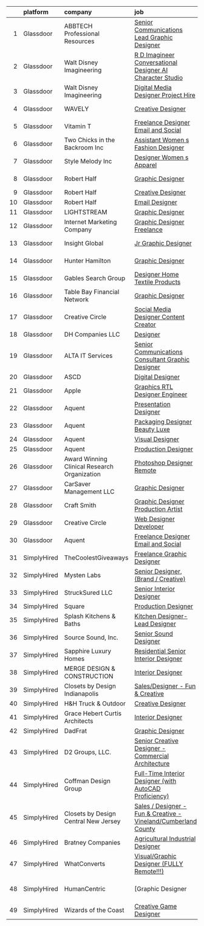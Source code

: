 

|    | platform    | company                                      | job                                                                                                                                                                                                                                                                                                                                                                                                                                                                                                                                                                                                                                                                                                                                                                                                                                                                                                                                                                                                                                                                                                                                                                                                                                                                                                                                                                | update_time   | location                  |
|---:|:------------|:---------------------------------------------|:-------------------------------------------------------------------------------------------------------------------------------------------------------------------------------------------------------------------------------------------------------------------------------------------------------------------------------------------------------------------------------------------------------------------------------------------------------------------------------------------------------------------------------------------------------------------------------------------------------------------------------------------------------------------------------------------------------------------------------------------------------------------------------------------------------------------------------------------------------------------------------------------------------------------------------------------------------------------------------------------------------------------------------------------------------------------------------------------------------------------------------------------------------------------------------------------------------------------------------------------------------------------------------------------------------------------------------------------------------------------|:--------------|:--------------------------|
|  1 | Glassdoor   | ABBTECH Professional Resources               | [Senior Communications Lead Graphic Designer](https://www.glassdoor.com/partner/jobListing.htm?pos=124&ao=1110586&s=58&guid=0000018382f08397b437d3890705003a&src=GD_JOB_AD&t=SR&vt=w&ea=1&cs=1_3c53c689&cb=1664349144417&jobListingId=1008165673921&cpc=F4EED0218A761C36&jrtk=3-0-1ge1f10tqgrjb801-1ge1f10ucgsq4800-d026fb29a5b1f00a--6NYlbfkN0BAFTdPNIYcqsB-lW0akqYAEIi2ufsmtPIKdjDTsfmBwoWl4wwCKYIwbS3QWQ39Irm-ymTXg80v_ZE-I6NRMzILOmePiOLKZGp8TcYNkbYc0rFVsJijv6xdMvW_TK7bs0DNA7nG4qtL8MzQPSOhdF0DEcwlugzgeuYojzUepNiujQMe6BFNr53Tsq01wTqtEIkMJxhwh6VjrY3VdqIaN1ryEIIw2C9DSQL3xU0WLWcD4AdfhoyXTCEN9-NYvX8iXHCcIDovFhCUrZe4AUelcwiB4uqp5KY9r82L6MHM6cGBV092gRIpSwZl8E4D7aA9y_KMuO9L__RaIALbiaUl5lNBZTDELd3kSYSySCtLU7XZAhy6eaFUGnV1IUDDrbHKXlS8m9FSk_IKGfEXe21GT8NPXPsWfX7os9zf2Fu17hxoXPXS-5D2zmUey9mw7tsbvRLujQWXj-Q8OrnFNmg6ODfnUnU66EG_3cWhWCaa8Q2yTz16LsXdL11O1BnNghjgwn_6py7UGMPb4BH3PgoXvHFIwnZ73a7AvjY%3D)                                                                                                                                                                                                                                                                                                                                                                                                                                               | 24h           | Remote                    |
|  2 | Glassdoor   | Walt Disney Imagineering                     | [R D Imagineer  Conversational Designer   AI Character Studio](https://www.glassdoor.com/partner/jobListing.htm?pos=113&ao=1110586&s=58&guid=0000018382f08397b437d3890705003a&src=GD_JOB_AD&t=SR&vt=w&cs=1_85199741&cb=1664349144416&jobListingId=1008163953487&cpc=3DB599BF2F4828F0&jrtk=3-0-1ge1f10tqgrjb801-1ge1f10ucgsq4800-5b8160913c44337b--6NYlbfkN0DAFTyt7pbDCC2JPO79CSdi1dIb81yjczP5qsKcZIxgiYm3-7g-689UDqHItQTwke-yNZqiPbnHZ7mcY7Tp55ZsuNu3s7XzyrHsE3PUvLU-yzvmGfamBujA35o3Bh6tPW0Php2p4lvvFTDjJ6NYetozu-aJYa4M8A-xLxH1WTo8C7mTzkFJWvo4ddc2dN3xl7P6u6w90UeB0my2KwDdOb0eOPOrp7KMOazxYgFMt88J5RYAX_AlBaNAiRiUVZLwpjclFuXm4OzLeBMWjHYIlUCsYOfko7kuAjNzhHfC4UAj-XhPEtFlnGR-t0HXeeuJDkLucIol2ViMYAn6OBRF1DhSUzGddEDBcveBBcp0_-TQmbDENJyN70wlgG-9qUT7WoIQnCwHhBG4mIZtubAA9tvKwDVxYEvYN2YkOOU6oq3ZDDHva6P26H5HUMUkp288phw%3D)                                                                                                                                                                                                                                                                                                                                                                                                                                                                                                                                   | 1d            | Glendale, CA              |
|  3 | Glassdoor   | Walt Disney Imagineering                     | [Digital Media Designer  Project Hire ](https://www.glassdoor.com/partner/jobListing.htm?pos=108&ao=1110586&s=58&guid=0000018382f08397b437d3890705003a&src=GD_JOB_AD&t=SR&vt=w&cs=1_9bfef110&cb=1664349144415&jobListingId=1008166578930&cpc=7F6F94E2229B3AB5&jrtk=3-0-1ge1f10tqgrjb801-1ge1f10ucgsq4800-25d78180e5fb48cd--6NYlbfkN0DAFTyt7pbDCC2JPO79CSdi1dIb81yjczP5qsKcZIxgiYm3-7g-689UDqHItQTwke_abx65ZnQV8NFndmNQWQfJtPnuOqwFxANSRgZ1qREKPwfcDc1c7zchwau4Sh-xVRcWcLbfvz1wjOMjiX8ITCGj3pIUxe-LAYSJRYgK6uIVfF6XVqhXlMKKjmtcs87fqqFckATv2yaW03eZHxcSDvFgBv41VtXYnF_5sl8VwUyyeaGYnblZBVGwjTvZwVcxTqe3iAlRTJE0HkymVykfkPCJKjwzfHiTuKwgmaDg80QxEXcCp6MBzZuJPK54a2OffmTfpBbZyybAkfyLFPpfUbW53D5FukVSgF-lw-cXW49A6OWjYFoWNVn65g__B0S9dT5XZbOCmVVA1g6JDqmYLTWEKEw7_7QKAwyb8I4V0znXESf1dRfcj1l8brGgyLZkH9E%3D)                                                                                                                                                                                                                                                                                                                                                                                                                                                                                                                                                          | 24h           | Glendale, CA              |
|  4 | Glassdoor   | WAVELY                                       | [Creative Designer](https://www.glassdoor.com/partner/jobListing.htm?pos=112&ao=1110586&s=58&guid=0000018382f08397b437d3890705003a&src=GD_JOB_AD&t=SR&vt=w&ea=1&cs=1_65436b06&cb=1664349144416&jobListingId=1008142625068&cpc=45DC3EB807283E85&jrtk=3-0-1ge1f10tqgrjb801-1ge1f10ucgsq4800-737676f5c0154e20--6NYlbfkN0CFsUkZ6y3FSz-mlD6L7ejB8QaNpXOZA9zECJrBSE1jTBuhyi8Ho6Z4rULrzApPUifffnvidq19erh0reHKuG2LGc-PaRBg9_M0nqUEoXY92QLSLCyvHryPIiTvUUp5E52ygbl_J0t6Wlvg8176ui6xWQB72LXkP3TfZk74oz6EzRA-RHxjNBNckmwEB7dQDsXykvbqWCpiguLPp1x1ivcwK4brbdAPqH8_OwCjozkbrmepN0bc6X0OzpAMMBC4wpzXz15iPwyIuEIz9wc-Zwp1iVfWGvdoYtg5wXghpTUwbkKReH5bEAOLwk2O9XskUZKOp4lkzQWjSstxvYI_guIypoN3_JpEvIHSAWbtZiKjygJkZRJ7g7y9FwuNUm-E43ANtX18cBCkVNc4DFTNPaz46xjx9gkzh3nxq7f70zWSr48h2WlZC22_CkxcKbB1D7diroFQqsyTBbFSjeF4TAmrzJfMuaVBCDdiF-cdZ1YLMsafSwRHrNRS32m1OXLYkfdcdyEO5_S9hA%3D%3D)                                                                                                                                                                                                                                                                                                                                                                                                                                                                                           | 12d           | Palo Alto, CA             |
|  5 | Glassdoor   | Vitamin T                                    | [Freelance Designer Email and Social](https://www.glassdoor.com/partner/jobListing.htm?pos=125&ao=1110586&s=58&guid=0000018382f08397b437d3890705003a&src=GD_JOB_AD&t=SR&vt=w&cs=1_afe9cf0f&cb=1664349144417&jobListingId=1008166114811&cpc=F41FEAB56D215062&jrtk=3-0-1ge1f10tqgrjb801-1ge1f10ucgsq4800-45d5a5e66ec3bf8a--6NYlbfkN0DMrcEu7yrtATojKJA7cEzGQ3FdRGWLh0CZQInL4ECGI6k5tN82kdM0OKoro5eXmjqIRMTyckwNC6KaSAfvnWiBm0tzSX2AM1EYXWQna-e7U_AfS2CucN44KBkwi9IyLTCDBdzZJGt8tlLAjumRJf_33pfjLMC5A3O8eRYzIR3ph27yVMYfR7PEAOs607YRRw7Q3SZhtQnynp-s9Ba0PfhWPZZEZNjhTsaaKrub_ketLt0ANBKys1aChxZ6jObTKiQ5f-PGu6UCoT4Fp9ZBXC0rT7fuXMMDpezqh146a-FMAhrRa0VVf0bVOnhYqxduJnFMxaZB7fIZjS602EsPvuAPfUBboeg7Gcdx8a_xlgiT59cR8fwxc-3_PSWX8rp4Unf_lGgopNzBPOBYogv81rDFbG_oh6D8jPxMywEKTa4msfaB1lSQ4TeqOe7-5BOFFH3L2YoKqdOCOTKJvCD6neqvgo-fSWooAGkwtBX2mPIOAg%3D%3D)                                                                                                                                                                                                                                                                                                                                                                                                                                                                                                              | 24h           | Remote                    |
|  6 | Glassdoor   | Two Chicks in the Backroom Inc               | [Assistant Women s Fashion Designer](https://www.glassdoor.com/partner/jobListing.htm?pos=109&ao=1110586&s=58&guid=0000018382f08397b437d3890705003a&src=GD_JOB_AD&t=SR&vt=w&ea=1&cs=1_95c71f60&cb=1664349144415&jobListingId=1008162581563&cpc=1FDE87803EF93CD3&jrtk=3-0-1ge1f10tqgrjb801-1ge1f10ucgsq4800-d37fa7fa85849d0c--6NYlbfkN0AgMKyCEHxHUWFB5rFlD4h5hEt16x9ygeea2Gfr3mbleiPUP7dhPnZ5jdupTPK3sjZ5nbi9Ps0DGxUCJNMuYWl87jib9LMVJtnA40QDskAhhUOrLjYZTQKBgPNTdhi7eZrgEIU4eWn5RUAaJ9AvftY-7qG1UlqP4q2Z0Hn_DY94rWB9GYUzmtEuqIAv0OAZncNTHgqT5kfkm2nKAG3eN3NvRR7gQvdg6GPs_KtGDlq66uB1Ei3ZYQZIUbUxcjwds8AJW7lsccoibhkPsI7ianJ9PbHwWG0jqCZWpHqIEPh_wyGM-2oFD80jjyvRpSu8NsiHAHcHXc5pL53THhBMW2e21zHnvNFx4FF0T3j5kO2A3d5qw3gbcl6NSs5sPIFHFqumjOchYFHoIz6U2a8Rel4ckQq2gIzrbrWutm5mG2s-EJnDCHqpMHJaupHWcZ4um0BJgGwuMqYzZCV0W_5_fJOWP5En8PLjGnCsMbO8JWPY3pNHrMiWnj1FMEogzfn2iExjHwM38Xjh-w%3D%3D)                                                                                                                                                                                                                                                                                                                                                                                                                                                                          | 1d            | New York, NY              |
|  7 | Glassdoor   | Style Melody Inc                             | [Designer  Women s Apparel ](https://www.glassdoor.com/partner/jobListing.htm?pos=104&ao=1110586&s=58&guid=0000018382f08397b437d3890705003a&src=GD_JOB_AD&t=SR&vt=w&ea=1&cs=1_ef4b06c4&cb=1664349144414&jobListingId=1008165513493&cpc=65CC663E25211861&jrtk=3-0-1ge1f10tqgrjb801-1ge1f10ucgsq4800-5ed8df55c0ad0722--6NYlbfkN0DAFse7BcGUuVAN8m3NgtNYNI_Bbe_-zZ5ig5FCSdS5jezHsdTBTYorVcpHO9TvOuXtoy_epW75HrNizFZD166T4VbNVy4gus8Vs4QFpSOz2jbkvk59J8_y8dmlXI3FUe9SAagalPInSwp-F8DhaTlQqNwbvvs5d5sympNDNUBJyJZT59bEKKkDVCpmGtrkg-d3BA8iF_nA6zV0AGZaY9qJ2rX1KWresW3yZf4TOl1NiuT8jYT2-m0ITiTHIPW_sFPqehw9cYRRjdaXjkVRWJzVhTgGp1khpdfDgLEyR0gAESKgU2Br7Zzo7wJzoxlwGoK8KiqK9QFlrWTXsAzmAuZRQxwKQ9Umhw4EdEFYxhG7dezUxpRErP-qD-gGLtepOTRVebEDpDIfTi3FePo6NJhKUvYW4yHLNOhaqbT82tKTPhdUEQBp3cMI7ooFkdnurN5penHwLjT0qV46109hqD4oWjox_PAvA0KBITjTFq_OMztmCWvGCKmkakiCV-MZlcVhH1-VwWwVIw%3D%3D)                                                                                                                                                                                                                                                                                                                                                                                                                                                                                  | 24h           | Los Angeles, CA           |
|  8 | Glassdoor   | Robert Half                                  | [Graphic Designer](https://www.glassdoor.com/partner/jobListing.htm?pos=120&ao=1110586&s=58&guid=0000018382f08397b437d3890705003a&src=GD_JOB_AD&t=SR&vt=w&ea=1&cs=1_1e33f18e&cb=1664349144417&jobListingId=1008154083659&cpc=1FDE87803EF93CD3&jrtk=3-0-1ge1f10tqgrjb801-1ge1f10ucgsq4800-d50b30ce31e32465--6NYlbfkN0CpzDdaQkua3np5pkmj49lKioZwmwxQ-yx5plwbYmV_M2uOMmRMN_6m5QjqE_EViwvzBLqCj2znLKemoV14Tm7yzpNTuMrjdakMIVRoSUDf0GBUzM7MFOiSBHTDAdkTowbbWLiEwX6IWjljH79El4Gh0faEucjzQ8XHgJAab0_v5Ll9PZwMM44t9Zv7uazOhL4eWzBr7Y2nJgoF2Vrg3ZrSy3XX7MzHL_secPq2NARSkY1tw1dCye2qLqraM0a4V1Ttceb01D2RdDlN25C9cZ6TuhK9SoHtI1E9gtZ-EkmZeD3mjEumW_ujzOVqF50bnR9kYYTWjXLbupzzRTMrFW25eX2a8Sq1QTxaWWhOMPUzPfpmFmRPYlqGtc7vFjJRUYz25-1DHksC2cK6XK7gkJ5tnXOttZNxqZqxFQFLke80c3il_F0k2IL1gcuqx_XEjMr-51I8Ihoh81L8r7lOW6aAdjgi64GzFZVfzx0PrxURTEHWV-kQjDPL6cetkEfKqaTqRAMi05GU9pe_zBBynW_fITF_ZZT3NanYjQsXUbCGuGEl113HuvYhnQCxAQ6J9iw%3D)                                                                                                                                                                                                                                                                                                                                                                                                                                          | 6d            | Stamford, CT              |
|  9 | Glassdoor   | Robert Half                                  | [Creative Designer](https://www.glassdoor.com/partner/jobListing.htm?pos=118&ao=1110586&s=58&guid=0000018382f08397b437d3890705003a&src=GD_JOB_AD&t=SR&vt=w&ea=1&cs=1_0fe869f3&cb=1664349144417&jobListingId=1008145465086&cpc=FB7E4A1762AE5BEC&jrtk=3-0-1ge1f10tqgrjb801-1ge1f10ucgsq4800-dd9eb1a10e487358--6NYlbfkN0CpzDdaQkua3np5pkmj49lKioZwmwxQ-yx5plwbYmV_My3ZZxK2JCK7y7YJJGYa-f5aOOQ1xL93J6HykvCjSRdpge20ISzulRd3OVaupE7j4p2G_Ol_Wtu8UwbdzWWCPJ1cvV2jPKjUmtA-PoEijgl_sIEe14uQBhH9KdIn0EfHgDB7OWE3RJORuQ5mnKkua5M1b5Vt_k5srRhmIrY6wty9C5zxzCx6owhsow8T_qSBuACtV9mAdFk8qm4pGVv1h7wnRjia1-PFw7deLYYytdlwxLQkZmKHJe-QEX8N_l_GA8ykefUb59IegoxezyyGVMpFxg3kJKXSCUVUojeDvR_r-qmeZqI5R0RrhC_F88zIT8iAezOPkJRvVnMlp02rjzoyScAcWrBh-K4EEThCeUE0CNC3zHTN_WY0j88XY06uU9CKVm53jy0bCognofWLAXs9iakhHJDFToZIl6purLpWeEF2CXtu4J1VlgOJ8IicDwZX7Hqc2-HoiN0JOGWT3G9tuWOw8Du3TR2N_ZI_fX1ccrLHhGh5UN8Uu63Dz_9i-Y7QVIS-30PstIb65QieqwA%3D)                                                                                                                                                                                                                                                                                                                                                                                                                                         | 11d           | Duluth, GA                |
| 10 | Glassdoor   | Robert Half                                  | [Email Designer](https://www.glassdoor.com/partner/jobListing.htm?pos=128&ao=1110586&s=58&guid=0000018382f08397b437d3890705003a&src=GD_JOB_AD&t=SR&vt=w&ea=1&cs=1_c698d1fb&cb=1664349144417&jobListingId=1008166241706&cpc=F41FEAB56D215062&jrtk=3-0-1ge1f10tqgrjb801-1ge1f10ucgsq4800-9fc3d00523d11704--6NYlbfkN0CpzDdaQkua3np5pkmj49lKioZwmwxQ-yx5plwbYmV_M6xSIJIkD0PnD0ntiqnEwO0fK_9ktMDmwa7KnR8J5Ps1eV2qTOe9j3aeO8pz6n_GUg2FyrzZTgkwGjKba9Cq48xxRP8yp3IjftXjQ1ljBRxqFly-qw4TTdFM0QvKtxBrBX_blfWomlf4_F-rdxU2YCjtI2L5XQaWW0W7wGL1yltY5RntTJLjJyLWSZNuUU78iKryJCfP-f2FH8inQAoeEhqTE99zsFs1j95OAxAAxQ0GC0LKohCAy80T0f1wFiC7tfNtAtHg99LhfX9jcGISsqTIxhX3PYxNYgNsc5ICYfrUFJpJrU0eUq84DQ8Ky0sIzHuc9k9cLaVE2oAQO1f8IdGHFgzH4HrG-4ZsihKKLBwdx_2BTNg4DUaWzNcvZ6Es0ncPzHLEFeG2KWIxb3OC89Qc7rGCqps-ZXFLD-LstrjeWApsrL0SrM_dc3VMtlVEIKByQ6HqaS2WzyRw1n2q1zDE2k7KvHztxQsuhthWhVx5DyfqBowUGuTZlQaekFuWgZHIWy41yrzW)                                                                                                                                                                                                                                                                                                                                                                                                                                                          | 24h           | Irving, TX                |
| 11 | Glassdoor   | LIGHTSTREAM                                  | [Graphic Designer](https://www.glassdoor.com/partner/jobListing.htm?pos=122&ao=1110586&s=58&guid=0000018382f08397b437d3890705003a&src=GD_JOB_AD&t=SR&vt=w&ea=1&cs=1_e5820af2&cb=1664349144417&jobListingId=1008148712327&cpc=334ABAF5D42DC775&jrtk=3-0-1ge1f10tqgrjb801-1ge1f10ucgsq4800-6edb8273d2d1874c--6NYlbfkN0C_-2SRK1RVDhpf-slM4KCmyuX9KaErJfzz60Weic6r3LXwiquozlTWXMcZPQ-epAOvTbqwTiF8hHMnJ4ZfIx0vVod4tb6gRVs-VhjCvgU8_R6evQss2j5JqtyD_GilDQoPfuwZ1XmiHcJTxCrvmFubVLY9noLXZ60lV-sUoFbaMHiqOcmTUUbPi3wUcr69kMeEWwCwSLvVRUBzesas6FX_FJdnUt3euhB_NDHQikL6Jsx5t3ygyRzJHipLgECVj0845m74TuYj9uhHU_BQ6G4ViAZb5KNoRWlkSB4DaLNybA_iADUPTWRWWDAMF0yGR4JuMuyIXrwrK6NaPToH9Je_A8nxq3geG85G4s5mJQ1rxbLHlknoeDnAoloTTj04OrpKCm154rLUnsS54dsp75TVZMzzvQdxn0krgrvBnRa1c1Um1cNLCSNCZ7--OYzSi0IgY-WORPWU03kC0EaU1ebkwCQH1IVAO9cRbI4MTkpQ1lqYs364Li1K)                                                                                                                                                                                                                                                                                                                                                                                                                                                                                                                        | 8d            | Remote                    |
| 12 | Glassdoor   | Internet Marketing Company                   | [Graphic Designer  Freelance ](https://www.glassdoor.com/partner/jobListing.htm?pos=101&ao=1110586&s=58&guid=0000018382f08397b437d3890705003a&src=GD_JOB_AD&t=SR&vt=w&ea=1&cs=1_db1a2f5a&cb=1664349144413&jobListingId=1008162849349&cpc=8795CF9063CD573D&jrtk=3-0-1ge1f10tqgrjb801-1ge1f10ucgsq4800-5763591bcbfac8b2--6NYlbfkN0BEggIPgECXEIDbao4baGYYSiZx27ICahiuxTdIUCTSXbr3urEsxSQi-x_zbBUWymnBW8nuCrIjxo6pRpR93yuciuuESCUUyNYKO40tg9kDk1gTF98Vp5sznYx981ns46ycbyKPYVEVswMQ2m0FFr-7D6RMr_F5mbhXF5_iSQtOVdpHKCTYPfg5ug-lDXSuJnRyzkhjJNw2K7R6p_wKiZcF8wEAEHjqJtGQbhCHyvaTveRU2BS5b1fsS-T8HXpCXzZToduVQ3o9_h0kB2Fk02jRiSShokshlg7XkSHGfWMQm_g9fQyYBWKxCUhZ7VCMRZlq859MTVGUj-BUyUqWyoX-e-n7gwJsA4kC7Lb7vIBkGWN86wTZleGWDr8R7jpTpVT8VccOEU_fO_z41_XmjRY_tKOgj3AcqE8cNioDa_QnCuzvN505vGFZEkzk2Z8RNfnClNVlNxUJOyilho5wLDWhDseb8zGCVjgTZ-IYq0UBUWU4Xwu7sK7CFNXTv5zRZy0gQ4J8XYs8Gg%3D%3D)                                                                                                                                                                                                                                                                                                                                                                                                                                                                                | 1d            | Remote                    |
| 13 | Glassdoor   | Insight Global                               | [Jr  Graphic Designer](https://www.glassdoor.com/partner/jobListing.htm?pos=121&ao=1110586&s=58&guid=0000018382f08397b437d3890705003a&src=GD_JOB_AD&t=SR&vt=w&cs=1_60127a1b&cb=1664349144417&jobListingId=1008162458442&cpc=8795CF9063CD573D&jrtk=3-0-1ge1f10tqgrjb801-1ge1f10ucgsq4800-d767bc3097eb399e--6NYlbfkN0BKkHZu3wF05EeDimN_p6sYpKCMArvwa95YdH7UpkaBCqc7l59Erwqc8Yvg6DzED67yDftHDyXDxtStM-63vypcu3ysLAujxhjq_BC53BwsYqxU3MEtvddpnBZAPaq05Vx8pLErMlIHuKg2YJYtWfgIWiepKMd5hxdxSBkV4BmDnAwpY5SIGlPymsWoYn3r6N30R7ilaW0iMJvp0emt0lyTXvgtdWWJhoO0mByfXedLehVgvC0xD_EYE8-2_b_v6jJa8XNk6DAIwMnT2NEWy7Mg3qtC5nrhpihenHbGqQEW9OAaOJiGz34ncpgi0SUMOSi6Ns2KN7_SWGr9yMX_M43yAodVxgHyAmWvc83H9-NoJMG8qxkcXeHlNmLOLe-As8f-rj4aToLa2jkyPC_-lg-6u74nsc4l3x6L_ve0aJZmCtqXGV7WNauSepBwC1_-nQV9jy6MAr2tjVJTmLGs6IuAZVlnbj1ctEcVa21XR5_LNb0FBfL5EaaC)                                                                                                                                                                                                                                                                                                                                                                                                                                                                                                                         | 1d            | Stamford, CT              |
| 14 | Glassdoor   | Hunter Hamilton                              | [Graphic Designer](https://www.glassdoor.com/partner/jobListing.htm?pos=119&ao=1110586&s=58&guid=0000018382f08397b437d3890705003a&src=GD_JOB_AD&t=SR&vt=w&ea=1&cs=1_3b76498d&cb=1664349144417&jobListingId=1008161441716&cpc=8795CF9063CD573D&jrtk=3-0-1ge1f10tqgrjb801-1ge1f10ucgsq4800-96f2137b3a6bc5d9--6NYlbfkN0CQRQ3eiV4YWjrRS1ho7HVQ9JO8v6Fb3eU0yDOJbdOiEoxcbMbAZ5AqIhvJgyRVJMYEgiFykwswZ4sqb1xtlZeqzY0FCjdGSdhaTRTXuZaEj5oIy_in9UT-Fr91M970uHXChsAqlYHmwHEM4d1pxtplE4utzjaTvb-s_9a6ryGZTYfSegGNIAZL3c-M5k39UPMMLj5aif4faOZXKswCcHST_Hbs6RYosFAi7YiId5xIb9N85vxWkXtoakILSA66J0cE5nEoEJS4qtEP9doGvhydMxhbJshtrei9OqKIK-m4rYyVUtNKffiIpqSFIl3BZZ30VxfhFoKsJdB-8we0QKimKjf6oguZxpfCn0ELqRpnXYKFyc-t37AaWpNb7eygsSw2rDayn6SPm1t1tf_FC5LPa1aKhdC4m7CF49q8XBxgu_LalBc3RG5EmQ1GVSrIUciZ_rPDuOsDcCAHdprVHjK3vtCOFVX1yNYSYSDz8ETJwO17sjmqgUCuXQDlpz3OvS2bd2r2ldYD5Jk78gkgDZEMuWt53KnpLvU%3D)                                                                                                                                                                                                                                                                                                                                                                                                                                                                          | 2d            | New York, NY              |
| 15 | Glassdoor   | Gables Search Group                          | [Designer   Home Textile Products](https://www.glassdoor.com/partner/jobListing.htm?pos=126&ao=1110586&s=58&guid=0000018382f08397b437d3890705003a&src=GD_JOB_AD&t=SR&vt=w&ea=1&cs=1_d62e93b5&cb=1664349144417&jobListingId=1008151473827&cpc=3DB599BF2F4828F0&jrtk=3-0-1ge1f10tqgrjb801-1ge1f10ucgsq4800-8de9e0bb377ea1f4--6NYlbfkN0CZ1lEuAv6jxF-3oHFcpaf0lR-C2BPOLpDOrJR7xrRNgVUCVNy30M80NEN6Thl85oy6-qBvR_XrTEgOr2Uos0PyX9Z123564ICIw1dqp2aDe8C9RZRZoiTtK1PbvVpYgFvQYie-TR4Z_fmI5Sby56iXk--KvA8JI84On7Y4RqswUhbMuXklCO6pQiw-h8v7sMPPvuDlIhKhBk769ZZfHQQ5N_t55fRLA5M0PBPQg21bMlF4_zPbI7yvkuAojV5KeUbE2x7nXHREuwmMxgfbi6NGLdTfVVn1qrpNF3cAd5YrUH5FwAbbaazqnopXS2S2Kzl6vm75kXI1dbw8ixt4MxZa9ABCra-frRIMwDFnGne6E8kVDPH2F2aOynbE5OxKsE7C0B_2kxIzFswxW5DdPiX884qfUK_F4kP00rqDYGHuMIMiwPM770h21oMMPO1AYXin05N1_xJut4NBYzc9KXExOVreIyHUrXdfRR7cIb_ww0gWFt8EVU0aV1mJRfG0ET7wYbqXWTxA1lqJXmdEc3Sl-_XQO30fjW4xtCkzOxhkh7A-HkyytT-7sjuQwuIfRjg%3D)                                                                                                                                                                                                                                                                                                                                                                                                                          | 7d            | New York, NY              |
| 16 | Glassdoor   | Table Bay Financial Network                  | [Graphic Designer](https://www.glassdoor.com/partner/jobListing.htm?pos=105&ao=1110586&s=58&guid=0000018382f08397b437d3890705003a&src=GD_JOB_AD&t=SR&vt=w&ea=1&cs=1_3ef902f4&cb=1664349144414&jobListingId=1008166666770&cpc=71D4EE06E32D485A&jrtk=3-0-1ge1f10tqgrjb801-1ge1f10ucgsq4800-0b8d3654590c835b--6NYlbfkN0DZZww-p_mr8GWlqIRBY21Wjl_Fk3kglyx5_HcxykVqwbiS2uzgQiQvCvNaaXljEAeY1UfeI-dUR9Ck4IeTp8n1KrhrNeMfwZgZH5nMTIBIEQThCSAw3ZhdoBO60wiovifqXKk5uskvHv-WCYbfTNAd9AHT66QmIg4rgJFLHTDNoSJcoHSqXZLY4h6rj2uHh7cJjv1Q6srl0XNFnu-IhIVf7YRf9oFb5m5aLasguYceuBarm51YOF7HDI7bJqlh4i-VaatTarvoUf7pRRrJ8Za9tkuv87UD0j9FkYiNIVMN593ZWq6Q2J9xMmijvtUMoHHLw-sikY7pmjxCnD_ImeIXYvnrDq5mVlshuaPQdD18VdS4EEDjxwC3M3YdOVvsKGy6hJEBAYkGxELGV2ucUaOtqJTfUqHJYKHUE4vomEZameg6K3Ye_18BHwIDSF0jbhhXYIEzL7qAzeFWVNXjf4Abiz7YzAjuhKJg_NYQ0aLyBP0Oy8v7hsEn5UCHGgXibngKRITt-uJlU5TIxbpI5pLO)                                                                                                                                                                                                                                                                                                                                                                                                                                                                                        | 24h           | Greenwood Village, CO     |
| 17 | Glassdoor   | Creative Circle                              | [Social Media Designer Content Creator](https://www.glassdoor.com/partner/jobListing.htm?pos=117&ao=1110586&s=58&guid=0000018382f08397b437d3890705003a&src=GD_JOB_AD&t=SR&vt=w&cs=1_d173d3f1&cb=1664349144416&jobListingId=1008160429794&cpc=B076152010A3B66C&jrtk=3-0-1ge1f10tqgrjb801-1ge1f10ucgsq4800-fc91e2e702dab2f1--6NYlbfkN0BPwlZa85gbT4Q3XYQoU_uQn0Qmw9zd_9UNfmcwtqAVud1yvyq1Z4UAlx1bxhDUi3KZ7XhCf0NRHAiJiKB5PQ8Jwin_xVrqSlFkEgQLYqD2IOMkVg4HoN76l9O5pt3NUkKOWjiNRAV5eChZDyZQacrlyffxSJFFla35QQSwAosDovvEp0L1jdYBHoP1856iN5DJn3NUGTPUF4QhCAI8_vmzn0ICEwcKDjCmY8Sb_d37QahV977Uk0GdLu-kjO2BJF-DoS58IwR2JCRr4KwuzaVaJZrFb_jKwaKNra2SnVCJuj3sniZDgpTJ5NLB2V0m8PIgMnHWdOIuK8DvM1C-XFMp55Ot1GXCVZkT4YOFZn_lYSeEcrbDbtwXvwkG31LsLrKb7-t7KQp6AC3xBMsAkrSBjzn1phnxmPWUIqG98pwSfUzImNrvablGt4-qTlbNLlfY9-jsZXIcIUcLyEBbyZbqrG0yzUE0NQgetAv2mO27nazXoEzH8-DKENgseEifqx-rGezg610aSi5r1sK3UOOl)                                                                                                                                                                                                                                                                                                                                                                                                                                                                        | 2d            | Boca Raton, FL            |
| 18 | Glassdoor   | DH Companies  LLC                            | [Designer](https://www.glassdoor.com/partner/jobListing.htm?pos=102&ao=1110586&s=58&guid=0000018382f08397b437d3890705003a&src=GD_JOB_AD&t=SR&vt=w&ea=1&cs=1_1cec0f43&cb=1664349144413&jobListingId=1008165162959&cpc=CBEBA1A9D941894A&jrtk=3-0-1ge1f10tqgrjb801-1ge1f10ucgsq4800-2b4a1849a921b234--6NYlbfkN0A953Z9EfJZc5Z9y7Wb0NkuJO-5BBnqXCJSieP3bN3oT0yhRhApRHWs-VulBasZOkhZ3KwWGWSZ4jZarOAlg-NR6R1z-9OUAsODrPmzdpxh0rMJUntpM8n-Z0kyJNmAvLwM5HV22Vc-zGn0H9ANJ89qVmNGFgBj3lWHVizKZzLkvRig-sX9uV5hiAtu20kMDebHv2rA-LlFKgr69y4pdzkAo-GlebvzMCLhjRAAWpoWYJaaSzOTdPbpfZJPTvbQuQqxVQG1B8Ke7yoXyeo8KgLtSmJJbhQqERYP_XknRzFCipw7GPi5LGntI9zPomzXBJdqdKctRfm8gyuGvRRu5dP5EZa4yB_qLTz7RZbRXyjM0JOIcn3Mi1eFpcwEMz4gYNM7PL9HDNVylbLcQ27GTlLaGeXUV4-ecFbjHmMOkgqmRjg6I5J36-yHwVWrtNgl4gJpZpPZ2Y7SGJgPPoTMB_3jdVtW-LDYtkDvIYTlifoonOraw5sRAIbgaWMfWMhvGGmG70FWSOTymg%3D%3D)                                                                                                                                                                                                                                                                                                                                                                                                                                                                                                    | 24h           | Remote                    |
| 19 | Glassdoor   | ALTA IT Services                             | [Senior Communications Consultant Graphic Designer](https://www.glassdoor.com/partner/jobListing.htm?pos=130&ao=1110586&s=58&guid=0000018382f08397b437d3890705003a&src=GD_JOB_AD&t=SR&vt=w&cs=1_8a5d4919&cb=1664349144417&jobListingId=1008163285236&cpc=9908D8D4413DBB8A&jrtk=3-0-1ge1f10tqgrjb801-1ge1f10ucgsq4800-1d5b542ba3d6d2db--6NYlbfkN0AXtvPDqDev6liskt-h_3vAUEMM26GmMOlWYCAn-kvNiXTWhOpXUsJAjGAig0pzkva2CAvqdYPAC-VGIwk58p0vFaUtMd9MoqFsTodKlnuJMiV-dHGdCEQ8fEVcg3hGsnjErAQd1hZ_CpTHUCynDR5YcZ5g96zrWz7VevZ8J-KjLnbe7jwzJ9g70NfrxfgOMyTFbvlsBHY4OSieFI9jVD0hns4nwJ-UBAfdujWyHPsVOn6vpn9WbMqQ8q0fpKN7y5ueGIeZnwxUa92O7Qrqd3pdd81gw5pNm4KF5k1gIf0eBhjnImLSO0Ch5Nd8Vo0n_6PYuOE_ULSMefp2Ys4eHCODzb_p2_nIFq0hHmJhXkBChmijTmDoWpUpFNANl5eD718Tvfv2FklSXwLbPXFLmpUWzbZzKS8_7uFOKIyOVVgyrptjkeNqc8aMOmM4Z3aT8ItWViBQO1j6BW7SzZeePKiCiWnasvaK8n9Tk-CsPUs_2S205iKD8gn5AlvNWXHObwIMdhnxvXGOpMHeWoOsq3iZNxuOpF5A1T13z-uDUOLewdZ3_TE0MWcVLk78WbzUmNQU8OhQcRszAmxQ2rJlTMY4i2vXTgS9_aa71K7WwGXNr7grFq4pvhj-bw-s0fimkmg%3D)                                                                                                                                                                                                                                                                                                                                              | 1d            | Herndon, VA               |
| 20 | Glassdoor   | ASCD                                         | [Digital Designer](https://www.glassdoor.com/partner/jobListing.htm?pos=103&ao=1110586&s=58&guid=0000018382f08397b437d3890705003a&src=GD_JOB_AD&t=SR&vt=w&ea=1&cs=1_97c2ba71&cb=1664349144414&jobListingId=1008165735144&cpc=84DBBAA61F05C438&jrtk=3-0-1ge1f10tqgrjb801-1ge1f10ucgsq4800-1ac091b486338562--6NYlbfkN0AY4guaBc_odNxnJHTncvfwFu86WvDwtbc_K-gSZc1x5MVioGHhmspAcU0hc-6v10Q31IDYtf04u9GRbV63ByNsA2Q7XqQLxT6y0P9KYSEHYYlpOE5leemi_b9fFdkYUZHEqz1Wku0I9T2vxvv-_gdcpaC4eaO_PsqLsdwlMUHwdX5sf0z35_dRnA2oij_nepvmDlQZT2jfX6GkskszmlI5Wr_SZOQZqOWRfUnkudQlE8E9PgzKkKX1InjsbT3iy7YNEt3A31AxTK2CM8uSgY7fFsAhqJ7BmO5v8NQ5V-rQ7X_wg_VdJ1MZEHTi_wJcJYTDN4tT-srieeuBpBnYf6Bp0z1cLZECBSuAWwcvZUoR_Ec4gH4rJAUJ2qOrO7g0-CjCrnq0JRURGjRH-b2tnGa4TZvmwWwrafZE5Z4pl3jhjGw3LfSsnv_fkb6-ZU4XLhcfIUuUY9sSRnaB-8D2QzKeEFZANFfkveSl6G2Q_Okmn6BRWgB_tPLF-KkuF0gXu5ty8V8cGLYL9w%3D%3D)                                                                                                                                                                                                                                                                                                                                                                                                                                                                                            | 24h           | Remote                    |
| 21 | Glassdoor   | Apple                                        | [Graphics RTL Designer Engineer](https://www.glassdoor.com/partner/jobListing.htm?pos=106&ao=1110586&s=58&guid=0000018382f08397b437d3890705003a&src=GD_JOB_AD&t=SR&vt=w&cs=1_17e554a7&cb=1664349144414&jobListingId=1008164708836&cpc=451933188B21919D&jrtk=3-0-1ge1f10tqgrjb801-1ge1f10ucgsq4800-4dd8b73bedd00909--6NYlbfkN0BvKrLyj5gPmtZO9T8euul8TCxuuKNOtzRJOomxnwSEodTz2Bc-sPZl6wy0zhW4OOkGjLWA2ZaO6fowFHOXRT-e0ttVVvfH5hr6o4BAf2l-V8YNTQ3dmo-OEVNP8aKIQyXuy_KXP_s2gfGkQuESET7IEmOkvmNM8QDA5EiXd3v3FYjn1a8onD9Q3ZnTdfHMbCCwjMFsXjteg3uqNlhwwnv8sDXV2U5L6ECqUa0Imb9bsfQZIHRQwESPVsxSkhzyWvtFjGv7JSS4VXc0hW5_1REsT-G-FZMTxL44oxX_GjBM1ZMuEw8qi5MAeG7qhayRwegOFPCZCvVTkotmBN6o8cfhsQdw1_5rn9Tffftda4Hzv2bQnAUZMKBfwqWag2lYzX2LeLZmOoNZ7m-KY2J41sgr_Xyhlgd9UfdrXIzDgL1bM8tkGVx3JHujx3KJt5I_AHIFQY513Wf_-0ZPnBwjmjDf33CYn1-Ihu7lc9SWaN7ZQGi1TaU6EfoWWadN37yACBL2BO8Ndz5HgxT9ZIYLRRhOCrLQnVLKt16IS7KaB0lSASIJQAiUNIBUaMOARNJW70pZlzp6LnIsDcq2-q1gxaKzPaY2bvrWU_bo7VLSpTJG8NqJvE_mjAdIJGRCfEC56osu1LYqHUUc6Sclvk6phM_XWutQsTXnru11Y00EYkBgAMzcPmsXnj9VIwGSH9A_YVjj54q9VfE6tb-_0-8oS4Wr4NkpaFAzMU9vjYnHeVTV3IvLABHaf-SGJlXDvlAvPAkQ4GIKcJ6xom2B_70nBolGbY1k1_Vb7PaC-EMUN2D3EHoMF8jyVXq8EgbDj03vPlfKC80gYfIQzoNXo8ldTaSwXiCaSHBiC2F-GGuUdSCa3nGEWDDjDkdhppOZOVAa0Hvw8pAZwuULgizOyxEsjgV9-ekrRE-gXXKqMoVAY81DN76BiHXQuosiaQ9iXJ9HWrHLDgYUVlBHEYAicS2vOHak6aZm33W2jss%3D) | 24h           | Orlando, FL               |
| 22 | Glassdoor   | Aquent                                       | [Presentation Designer](https://www.glassdoor.com/partner/jobListing.htm?pos=116&ao=1110586&s=58&guid=0000018382f08397b437d3890705003a&src=GD_JOB_AD&t=SR&vt=w&cs=1_0a86fe5b&cb=1664349144416&jobListingId=1008157164735&cpc=9908D8D4413DBB8A&jrtk=3-0-1ge1f10tqgrjb801-1ge1f10ucgsq4800-93243c958a08c44e--6NYlbfkN0DMrcEu7yrtATojKJA7cEzGQ3FdRGWLh0CZQInL4ECGI9gD0Wolx9R2EDT7B77c2cTd71nsFwcUMF8InWsKrz8kmqPnFI3nwXGeUR0o7SnSTQ2t5zyD5S_rE-Mdwqijl3Ss5cFEvy_po0wEIawymqV0imnt1dV1lA8nwwkq2vMGDbjQCMzXpt3TsIRyRIpnDbN9EkhViX_oLC6XxwKNAwYv4HAKPDvRacLu_2FDMdJDIvWa3qP2D_wo01ykvvIC1W0TJiPU1siqlAX42zg_1vq7rfutDpPY9W_6c-s24VAxo9ZlMQ2qjcabHKpvK3687QKpvi6MR_NDtKHWPoOj36pnWapP1xNoV3wM68yx0P-1Ky9zfnDe6XrUYMVDD2_dtFbMUgUquYFbULFfAOK9NmkVDxHgM0d6pAC1gZCKRGf3o4bszSKQ9f0sasZ7NQZDdLajBGi9Zmz00QN02FY5iQivHlHApTNVWDU%3D)                                                                                                                                                                                                                                                                                                                                                                                                                                                                                                                                          | 5d            | Remote                    |
| 23 | Glassdoor   | Aquent                                       | [Packaging Designer  Beauty   Luxe ](https://www.glassdoor.com/partner/jobListing.htm?pos=129&ao=1110586&s=58&guid=0000018382f08397b437d3890705003a&src=GD_JOB_AD&t=SR&vt=w&cs=1_8bafa670&cb=1664349144417&jobListingId=1008166263426&cpc=47CFDC01B3F81FAC&jrtk=3-0-1ge1f10tqgrjb801-1ge1f10ucgsq4800-1abec0b6dbc139e1--6NYlbfkN0DMrcEu7yrtATojKJA7cEzGQ3FdRGWLh0CZQInL4ECGI9gD0Wolx9R2v-Aex0-GK041Xi4dp_6ULLWXyoggrl_TY8xvK1-APIyKUEQaRVaFfb7KAa7yNPmk0Tn1PAj6U2fKXu0b1OPwDZaICnlpsDWy_7wxn7S80RINyi-yxdlCNhbM1J2h9Pt0VesNL9qn5EJGwglLm3GjYWlSJF0EvPwmvXJ6dpG9GC1M8FPv8ET2SST-fXmGG38YNgXUFBox0WsobADIx0sOdPqE4m5mpqUcOc147kkxXpY1vnX8fUyTohHBeKWY2bPWC-DU-k44nKN5DIFyA6jfQr1_Hc9RwnMTL7Ru02g9xA5TIXGZptt9gV5vVRHKqcjlG1MHhRgp_Uix8tM2QoqkC0REr50zngR-sujcS9VTjrZxgxQvtTAjh2PZnvr7V7SZ4_HOusOk_gw_eUVF5JJxxzLD7FAmyZG2p4Ik_gVH-Nk%3D)                                                                                                                                                                                                                                                                                                                                                                                                                                                                                                                             | 24h           | Jersey City, NJ           |
| 24 | Glassdoor   | Aquent                                       | [Visual Designer](https://www.glassdoor.com/partner/jobListing.htm?pos=127&ao=1110586&s=58&guid=0000018382f08397b437d3890705003a&src=GD_JOB_AD&t=SR&vt=w&cs=1_ad4ffa3a&cb=1664349144417&jobListingId=1008166263155&cpc=654405A9B1E0A9F5&jrtk=3-0-1ge1f10tqgrjb801-1ge1f10ucgsq4800-11b37bbfe2c42202--6NYlbfkN0DMrcEu7yrtATojKJA7cEzGQ3FdRGWLh0CZQInL4ECGI9gD0Wolx9R2v-Aex0-GK041Xi4dp_6ULE7VoKXpgYyJXAWg-iVUsMWZ7WUKM-pdL7kD-0jKoYk92Uq6lW6q2g624oJcRtzGTaWndGXV937YSdf3enbD5mdnLJzUcaVJi8WQebePKThE7wxCynccCaCCWwf48Otp_xIgcHGyAi3KJPF7Q6D6Bd4Sb4kpU4V-SDDmKNho69GEnaPrgagAT6_bEe0T0CGD1vFHJEvvjeAySTejW_bvjZt7mf1zAWNbqejOYTZHIscPDADoODUCkTUkhQniSU-3QBj5TZ4UmOUO8lOzALIg907Kzzei6rr08AmzBqS9tJjuGfY5SaJQtwfUfO6o2M_3r2E4DT4OtW3cV_0uxMkgUsXp54HZz9ay5hqTeDk3ttLsMRy-mDladzh5iuHK8GgLDYHDNmn0JXqV)                                                                                                                                                                                                                                                                                                                                                                                                                                                                                                                                                              | 24h           | Houston, TX               |
| 25 | Glassdoor   | Aquent                                       | [Production Designer](https://www.glassdoor.com/partner/jobListing.htm?pos=115&ao=1110586&s=58&guid=0000018382f08397b437d3890705003a&src=GD_JOB_AD&t=SR&vt=w&cs=1_f47160ae&cb=1664349144416&jobListingId=1008165513623&cpc=3BA4CE39D5B5DEF5&jrtk=3-0-1ge1f10tqgrjb801-1ge1f10ucgsq4800-4e2cbfb787b713da--6NYlbfkN0DMrcEu7yrtATojKJA7cEzGQ3FdRGWLh0CZQInL4ECGI9gD0Wolx9R2EDT7B77c2cQnWZfX4xuKjXk7bZWaP4wr4jXUu_ca5UdQzin5VO65kX13FK7fnUJh1CrlcCV1zDONrc1dzlWHCfyrvGqsRpcWmaxmx1jM451YO_rlRToBYXyuqRUoHr2l__AKeVKfGWEXyFi3x5TtSdbuBlDK921BrE_LYZVdR_NATFacxME_-M2uSPTsCBky57QRTL_i5UeSrheEMD-cN5l4kbKaU_Jdeu_3EaBKsASvIzFO7B9CUaZxILP6Ipgxfzn5-Vnc7gJdLh3GjMeGmyTB42Y5ncaRfDP1ledItvpySboTSCK_nDNAGM5YeG8DGrMrQxAwTebVyFNKEZsGKzvVRbUBaQukigc3VPMDujwlZTNPzbar34IpjboMwNDyrwFhWG0m3pol25SwtiVzzqhapiqIo-JQdfl5FOY10JE%3D)                                                                                                                                                                                                                                                                                                                                                                                                                                                                                                                                            | 24h           | Remote                    |
| 26 | Glassdoor   | Award Winning Clinical Research Organization | [Photoshop Designer   Remote](https://www.glassdoor.com/partner/jobListing.htm?pos=110&ao=1110586&s=58&guid=0000018382f08397b437d3890705003a&src=GD_JOB_AD&t=SR&vt=w&ea=1&cs=1_3cf5a3cf&cb=1664349144416&jobListingId=1008144475055&cpc=26740BCDE5E48596&jrtk=3-0-1ge1f10tqgrjb801-1ge1f10ucgsq4800-408acba2c8c62e7a--6NYlbfkN0AFCFO55fpwWo6oa9JKI3JcI2oWVPcccBj9Y6s5O2226Dvh15T1RmiKUF6Bkk2Tk4Z7BPQqCa54-e064Id8IzH-IWzj5_pJAzwqp1oR83P9plMbnmddAKZul6IIHzOn2_DJQREza9zEew-mX-MVDNw2Oq34c8u_ibHHSjmigu81FZv_cOnB6PCrwTPxMudVulVeHYsZUXYkYImLmA28Dad2XjxrIEZpKg1pjYY8P1HCu9BA9kN_SHfHjGsxjAG8qSdp_PZNil4jlv8DTctIVkzZnMxdRahUY-QuLMiMQfAaj6qN1MlUJDiyf3YK76k8q2v6bJVDPnhv6kmc9YqhaXXyVEniU8PLhIjr-YZEpsLhfnhXhb6usicZ5HPBA0iz3yLBSqeR6SiOwUhiHVzse6u4uw3Dob3FDWhta78XL95tlWeUHBFWUWBuE7z3J-0c3AU7M3c3KTPQTYgwxBl6VLQKRTt95QvTC1PIZAIR5vxZOWT3XvoTfz_xnLoG1ISBOMLfu2VIXhUNa3fHP2NuNxr0)                                                                                                                                                                                                                                                                                                                                                                                                                                                                             | 11d           | Remote                    |
| 27 | Glassdoor   | CarSaver Management LLC                      | [Graphic Designer](https://www.glassdoor.com/partner/jobListing.htm?pos=107&ao=1110586&s=58&guid=0000018382f08397b437d3890705003a&src=GD_JOB_AD&t=SR&vt=w&ea=1&cs=1_464ab9ea&cb=1664349144415&jobListingId=1008163329298&cpc=1160948BCBA38B5B&jrtk=3-0-1ge1f10tqgrjb801-1ge1f10ucgsq4800-03b2e6a1e78904d9--6NYlbfkN0CfmWTThqDmHKWCauwQYKa3Ceo2uwS1uCLdli5wP8T39-aBZyFPo7oIJVWGup_LfBJoUfDCiTfxsv2I6sSRbe7wwR1hSXTolKb6FoXR81921qHUfmaiF018j1pchXOInej7EhoLk4ht7A9M531Ml2mdwNvo6mm6WZFNMVyrdBz70_TOincsk1wumDJ0VTOM93BUy4JACDqU99TSDySM1pamBQ5F4LIJpqAZ7kGo1zoyoNsFn-VXYwAL5PC2CFQ0pAerY3tm0Lf-syDXAeDkpwpYgm9tebKp9j83oot0ZAmjFeh1gxEiZiIM2Vw3-6n4GaIYwLkJ7A-4GFLPBfTM6fvjnGI-ty0sVEWJb23x5ewiZP-w2g3CaFI2WJjMF3GkIRWx4nSu_TyHj-lchFn_A6nvZfvbwoDDfTCGctRbRT0oDRo-rptD1YJol4iNW6Jc25UeRGTUSKwuwBYoo1SzoDOWXJOgmwrXqFtQilRtN6Pt7xm4OpSwCYUi3QiZPZYybOG9jyQHpLkB6Q%3D%3D)                                                                                                                                                                                                                                                                                                                                                                                                                                                                                            | 1d            | Remote                    |
| 28 | Glassdoor   | Craft Smith                                  | [Graphic Designer Production Artist](https://www.glassdoor.com/partner/jobListing.htm?pos=111&ao=1110586&s=58&guid=0000018382f08397b437d3890705003a&src=GD_JOB_AD&t=SR&vt=w&ea=1&cs=1_178c9794&cb=1664349144416&jobListingId=1008163016448&cpc=3DB599BF2F4828F0&jrtk=3-0-1ge1f10tqgrjb801-1ge1f10ucgsq4800-cb1bc581d27e878b--6NYlbfkN0A5WrIHh7m3xjljZTkpNeMVXzoB8FSVoc2rI_H7ceAy7fzXbW4iqQ7IsxPaCtLK-GfEfFGhd7kCr1q6Mdf35XbKrAwulN6pwW9CUfsFsEPRwy1pAfFA34lj-8zzts5eX20TsX4bUO3ekbTM3os42j6bdCBwoqfuaNobtfOtSwKUXyXSaO9o4Ox3k8ZOiX5SwMwHKEZNJ5vRc6gCdvjzfhUOaS27jSobadde-ZlJbz2XRS79mFcBH4BOcxG15GTuFoduqZnmxFYqNsxrbRz0DLtTESrD5SdomcUVrBCN9b4eOPNO6ypRvFchR7qpedjy0Wh21LIYVp2ouSf18k56tAwYLQhpc0lCHMigSLWrxHyjtPapkWX70wQb6Tn_nz8p47_KUzgvcO33pEI1UWT4EPnFO2ufIts2Ikic2rrKj93btyP5JKb9XSFjdvNGk-nG2RPwEQHafhIwM3mzSNqOUqjP41obvyFNlIPp_C9PkQvANShACAIx6Eq6BfkBkvGbWpMSXiV1GhJmbESBeI6f1Hkg)                                                                                                                                                                                                                                                                                                                                                                                                                                                                      | 1d            | Utah                      |
| 29 | Glassdoor   | Creative Circle                              | [Web Designer   Developer](https://www.glassdoor.com/partner/jobListing.htm?pos=123&ao=1110586&s=58&guid=0000018382f08397b437d3890705003a&src=GD_JOB_AD&t=SR&vt=w&cs=1_a23759b0&cb=1664349144417&jobListingId=1008144518073&cpc=FA84DF7EA1EC2398&jrtk=3-0-1ge1f10tqgrjb801-1ge1f10ucgsq4800-509f68923e5c071b--6NYlbfkN0BPwlZa85gbT4Q3XYQoU_uQn0Qmw9zd_9UNfmcwtqAVud1yvyq1Z4UAlx1bxhDUi3IylK4O56pvEW6nbq40hYO2z1Zqn6T_tUYXwOh7VB0bbJVVxeqDOCJla6Nk70emjPvRumMlH-6lYRvkogN5p-649NG-Yh8cwCHV7E95Ji0fYNl78iTXH9DBhQhTYYMikW2QftqwPUxUm9SgQKoDIXtsZxcv6ZKjO-rHuBeAXXWmGszE3jhMGpVRcbHrRSC325dIK_Vh2qgWbQF1ZXkoVX2TQxAGrmCq3EbuSpvTCrAVZ6u3sQ_p4IVnl1-LcIWuH0Own4jMREAB4vVNKUpMLdrZPLhrnfrO2EHTA4wFnS9kQG2Z8lAnE_KGdYgf9cWFj_c7KK1yCAbMV4Inw5lU6kwppxaGgXY4b3I7VQyFM0HqwoYTpthxLKyAD5o47GMiLu5OPHRLBoB2pih9KJY9o5Sh2miQz9o5i6jfsEXGNheDq2FgzAEZ8vj6-Naq3eoY9OXSFJOHUYXp97F3gJ_CdPJ0)                                                                                                                                                                                                                                                                                                                                                                                                                                                                                     | 11d           | Irving, TX                |
| 30 | Glassdoor   | Aquent                                       | [Freelance Designer Email and Social](https://www.glassdoor.com/partner/jobListing.htm?pos=114&ao=1110586&s=58&guid=0000018382f08397b437d3890705003a&src=GD_JOB_AD&t=SR&vt=w&cs=1_565e827b&cb=1664349144416&jobListingId=1008166263396&cpc=3BA4CE39D5B5DEF5&jrtk=3-0-1ge1f10tqgrjb801-1ge1f10ucgsq4800-5fefb7ee0ef75b48--6NYlbfkN0DMrcEu7yrtATojKJA7cEzGQ3FdRGWLh0CZQInL4ECGI9gD0Wolx9R2EDT7B77c2cTl0x_oT4u0VyXWboOgp-kNsmrC-BXQzGbukCyHrpIqS7WraI7mLIyqWQP5Eh8D_rrc55GI7g_VYXShykTmlCEn1wmEnWZ4v73tWysc0qiH5ipfjTA9wLvRQfu1E74ebCwopPGYIBD3rLpS5SpH2w9Mv46IfqmwpLiA9ECzd3vHzkl8QlA8WtJnD6ZtJ5dzdJocS7F_fjs97Hi-tDIfhHPhtLwDag5m2MnseyD1UTTNbv6NIU8TG9NCg0sq5eIX80wODoQT94dY9v5uZ2PSCYI7o8NUK74YHzit8BX4KHXGwAitSCdwVNKu2HiFDNxGbbjD09IVquoyKxKhkMnVEWNIKEJR14wguo7RlI_EJxte20S1taOF8zz6zu9B2VuvDPamAPz8Y26coOK2QfUkMU9RSGlvtNcsXRw%3D)                                                                                                                                                                                                                                                                                                                                                                                                                                                                                                                            | 24h           | Remote                    |
| 31 | SimplyHired | TheCoolestGiveaways                          | [Freelance Graphic Designer](https://www.simplyhired.com/job/RLeVriDFQ-0N3S_bXsJCIexmjRXoQ3XP0WH5-IiM4cMpTwLU6dm8JQ?q=creative+designer)                                                                                                                                                                                                                                                                                                                                                                                                                                                                                                                                                                                                                                                                                                                                                                                                                                                                                                                                                                                                                                                                                                                                                                                                                           | Recently      | Remote                    |
| 32 | SimplyHired | Mysten Labs                                  | [Senior Designer, (Brand / Creative)](https://www.simplyhired.com/job/35_jBU72YgpL3Vfzme_sYWsfZjUfRVg1Er4daeOsHobe5aYu1aDZ3Q?q=creative+designer)                                                                                                                                                                                                                                                                                                                                                                                                                                                                                                                                                                                                                                                                                                                                                                                                                                                                                                                                                                                                                                                                                                                                                                                                                  | Recently      | Remote                    |
| 33 | SimplyHired | StruckSured LLC                              | [Senior Interior Designer](https://www.simplyhired.com/job/xA4oXDNQAtjFEKZbHbKCohF2UYGnbPhbzc4KRtGgkJGmFgFsisxLlA?q=creative+designer)                                                                                                                                                                                                                                                                                                                                                                                                                                                                                                                                                                                                                                                                                                                                                                                                                                                                                                                                                                                                                                                                                                                                                                                                                             | Recently      | Hood River, OR            |
| 34 | SimplyHired | Square                                       | [Production Designer](https://www.simplyhired.com/job/PR6edLzvAKbQ8MB_yOqlv9rGixcmTEA5FxS9UhOhDFBmUZikIuYMDg?q=creative+designer)                                                                                                                                                                                                                                                                                                                                                                                                                                                                                                                                                                                                                                                                                                                                                                                                                                                                                                                                                                                                                                                                                                                                                                                                                                  | 4d            | Remote                    |
| 35 | SimplyHired | Splash Kitchens & Baths                      | [Kitchen Designer- Lead Designer](https://www.simplyhired.com/job/fPv7Ua_4JXp80YGFWaTpmb2FODgzMF8U9DE4TyFAlnIGQ2NBiHz8aw?q=creative+designer)                                                                                                                                                                                                                                                                                                                                                                                                                                                                                                                                                                                                                                                                                                                                                                                                                                                                                                                                                                                                                                                                                                                                                                                                                      | Recently      | LaGrange, GA              |
| 36 | SimplyHired | Source Sound, Inc.                           | [Senior Sound Designer](https://www.simplyhired.com/job/mw3datBFZnSnzm3SFniNFlYC60OHbjYX1kgvM61bk-lO-0QBaaabnQ?q=creative+designer)                                                                                                                                                                                                                                                                                                                                                                                                                                                                                                                                                                                                                                                                                                                                                                                                                                                                                                                                                                                                                                                                                                                                                                                                                                | Recently      | Remote                    |
| 37 | SimplyHired | Sapphire Luxury Homes                        | [Residential Senior Interior Designer](https://www.simplyhired.com/job/648WfjTuDbgH_PYTY29wEJT9jEPZBkBrdL_VJXnjOQbxCFThlLi3sw?q=creative+designer)                                                                                                                                                                                                                                                                                                                                                                                                                                                                                                                                                                                                                                                                                                                                                                                                                                                                                                                                                                                                                                                                                                                                                                                                                 | Recently      | Bloomfield Hills, MI      |
| 38 | SimplyHired | MERGE DESIGN & CONSTRUCTION                  | [Interior Designer](https://www.simplyhired.com/job/RXrMWbBUeoKwRNJWIe3AQ9AP0rAqYJ-dKkj2ZIWx_tc7AQF1Z8otDA?q=creative+designer)                                                                                                                                                                                                                                                                                                                                                                                                                                                                                                                                                                                                                                                                                                                                                                                                                                                                                                                                                                                                                                                                                                                                                                                                                                    | Recently      | Las Vegas, NV             |
| 39 | SimplyHired | Closets by Design Indianapolis               | [Sales/Designer - Fun & Creative](https://www.simplyhired.com/job/6o4d1jN4YHxB8iL_3UYhgyQAesMQGGlxcg_it3NVwhYMJEmtj2NnvQ?q=creative+designer)                                                                                                                                                                                                                                                                                                                                                                                                                                                                                                                                                                                                                                                                                                                                                                                                                                                                                                                                                                                                                                                                                                                                                                                                                      | 3d            | Indianapolis, IN          |
| 40 | SimplyHired | H&H Truck & Outdoor                          | [Creative Designer](https://www.simplyhired.com/job/t4GzHnCkRGflZYdikSHnOTL_qXp_5HND80xSx0Zs3Z73wic5h7yW5w?q=creative+designer)                                                                                                                                                                                                                                                                                                                                                                                                                                                                                                                                                                                                                                                                                                                                                                                                                                                                                                                                                                                                                                                                                                                                                                                                                                    | 4d            | Calera, AL                |
| 41 | SimplyHired | Grace Hebert Curtis Architects               | [Interior Designer](https://www.simplyhired.com/job/P4uYYbTk44YufM37BPFLKpQnRPhgT-TJJnBVKOfPULdXvverRsfOJA?q=creative+designer)                                                                                                                                                                                                                                                                                                                                                                                                                                                                                                                                                                                                                                                                                                                                                                                                                                                                                                                                                                                                                                                                                                                                                                                                                                    | Recently      | New Orleans, LA           |
| 42 | SimplyHired | DadFrat                                      | [Graphic Designer](https://www.simplyhired.com/job/jGWKRCk8dPzEIzcfHdsRu5NhHk_xSpndIr6ZxiTFa2_GbGbJewBzsQ?q=creative+designer)                                                                                                                                                                                                                                                                                                                                                                                                                                                                                                                                                                                                                                                                                                                                                                                                                                                                                                                                                                                                                                                                                                                                                                                                                                     | Recently      | Remote                    |
| 43 | SimplyHired | D2 Groups, LLC.                              | [Senior Creative Designer - Commercial Architecture](https://www.simplyhired.com/job/Yzphuvu4v4KIeGAg97r-GC4K2aaGuq7WuIAfSSpOBYl9P_dmzDtnLw?q=creative+designer)                                                                                                                                                                                                                                                                                                                                                                                                                                                                                                                                                                                                                                                                                                                                                                                                                                                                                                                                                                                                                                                                                                                                                                                                   | Recently      | King of Prussia, PA       |
| 44 | SimplyHired | Coffman Design Group                         | [Full-Time Interior Designer (with AutoCAD Proficiency)](https://www.simplyhired.com/job/Xx7hJsbn6OIObeoohRD70Y4VdH0y_sC279UDSdlsem1MGWNh8Uj_rg?q=creative+designer)                                                                                                                                                                                                                                                                                                                                                                                                                                                                                                                                                                                                                                                                                                                                                                                                                                                                                                                                                                                                                                                                                                                                                                                               | Recently      | Naples, FL                |
| 45 | SimplyHired | Closets by Design Central New Jersey         | [Sales / Designer - Fun & Creative - Vineland/Cumberland County](https://www.simplyhired.com/job/9WeSAcfg8ikYZ6ZX6xnjS7ijTcDMoqvQwKpG2Zs9U3Xx5lcWuhULKg?q=creative+designer)                                                                                                                                                                                                                                                                                                                                                                                                                                                                                                                                                                                                                                                                                                                                                                                                                                                                                                                                                                                                                                                                                                                                                                                       | 3d            | Vineland, NJ +4 locations |
| 46 | SimplyHired | Bratney Companies                            | [Agricultural Industrial Designer](https://www.simplyhired.com/job/Mumz6KfYzwl0Qf-6YYgrNMk_LNtPebzQLCSf-QYmA_szeaNtgnq67Q?q=creative+designer)                                                                                                                                                                                                                                                                                                                                                                                                                                                                                                                                                                                                                                                                                                                                                                                                                                                                                                                                                                                                                                                                                                                                                                                                                     | Recently      | Des Moines, IA            |
| 47 | SimplyHired | WhatConverts                                 | [Visual/Graphic Designer (FULLY Remote!!!)](https://www.simplyhired.com/job/YXD96EUbZfkfZ9p-eWzlasurrdFNzLDqyQfkqgiZ2yVsNxBkWGnXbg?q=creative+designer)                                                                                                                                                                                                                                                                                                                                                                                                                                                                                                                                                                                                                                                                                                                                                                                                                                                                                                                                                                                                                                                                                                                                                                                                            | Today         | Remote                    |
| 48 | SimplyHired | HumanCentric                                 | [Graphic Designer | Remote - Worldwide](https://www.simplyhired.com/job/HUyhzK2NPfgzVQx2QRvO4gce4ElxVtnW4ohjzXoBDPERV53EYYQ6Pw?q=creative+designer)                                                                                                                                                                                                                                                                                                                                                                                                                                                                                                                                                                                                                                                                                                                                                                                                                                                                                                                                                                                                                                                                                                                                                                                                                | 1d            | Remote                    |
| 49 | SimplyHired | Wizards of the Coast                         | [Creative Game Designer](https://www.simplyhired.com/job/3U5NPAcld9zZ3VOc-NItCD-NzNvgqaZqPjmcmGZRZsaeN5WygOP2eA?q=creative+designer)                                                                                                                                                                                                                                                                                                                                                                                                                                                                                                                                                                                                                                                                                                                                                                                                                                                                                                                                                                                                                                                                                                                                                                                                                               | Recently      | Renton, WA                |